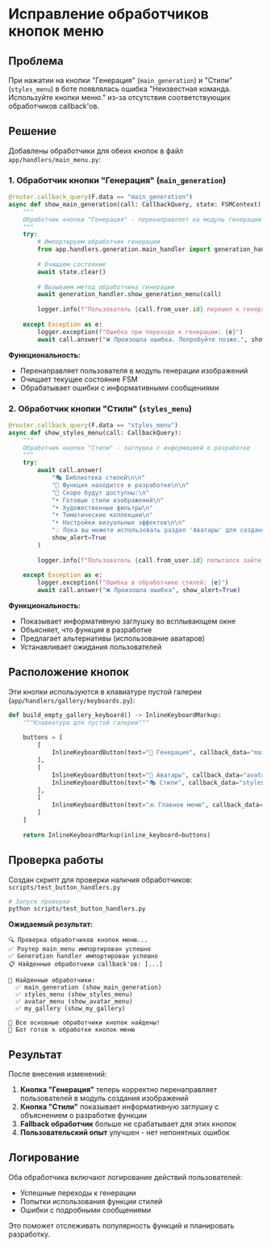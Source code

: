 # Исправление обработчиков кнопок меню

## Проблема

При нажатии на кнопки "Генерация" (`main_generation`) и "Стили" (`styles_menu`) в боте появлялась ошибка "Неизвестная команда. Используйте кнопки меню." из-за отсутствия соответствующих обработчиков callback'ов.

## Решение

Добавлены обработчики для обеих кнопок в файл `app/handlers/main_menu.py`:

### 1. Обработчик кнопки "Генерация" (`main_generation`)

```python
@router.callback_query(F.data == "main_generation")
async def show_main_generation(call: CallbackQuery, state: FSMContext):
    """
    Обработчик кнопки "Генерация" - перенаправляет на модуль генерации
    """
    try:
        # Импортируем обработчик генерации
        from app.handlers.generation.main_handler import generation_handler
        
        # Очищаем состояние
        await state.clear()
        
        # Вызываем метод обработчика генерации
        await generation_handler.show_generation_menu(call)
        
        logger.info(f"Пользователь {call.from_user.id} перешел к генерации изображений")
        
    except Exception as e:
        logger.exception(f"Ошибка при переходе к генерации: {e}")
        await call.answer("❌ Произошла ошибка. Попробуйте позже.", show_alert=True)
```

**Функциональность:**
- Перенаправляет пользователя в модуль генерации изображений
- Очищает текущее состояние FSM
- Обрабатывает ошибки с информативными сообщениями

### 2. Обработчик кнопки "Стили" (`styles_menu`)

```python
@router.callback_query(F.data == "styles_menu")
async def show_styles_menu(call: CallbackQuery):
    """
    Обработчик кнопки "Стили" - заглушка с информацией о разработке
    """
    try:
        await call.answer(
            "🎭 Библиотека стилей\n\n"
            "🚧 Функция находится в разработке\n\n"
            "📅 Скоро будут доступны:\n"
            "• Готовые стили изображений\n"
            "• Художественные фильтры\n"
            "• Тематические коллекции\n"
            "• Настройки визуальных эффектов\n\n"
            "💡 Пока вы можете использовать раздел 'Аватары' для создания персональных изображений!", 
            show_alert=True
        )
        
        logger.info(f"Пользователь {call.from_user.id} попытался зайти в стили (заглушка)")
        
    except Exception as e:
        logger.exception(f"Ошибка в обработчике стилей: {e}")
        await call.answer("❌ Произошла ошибка", show_alert=True)
```

**Функциональность:**
- Показывает информативную заглушку во всплывающем окне
- Объясняет, что функция в разработке
- Предлагает альтернативы (использование аватаров)
- Устанавливает ожидания пользователей

## Расположение кнопок

Эти кнопки используются в клавиатуре пустой галереи (`app/handlers/gallery/keyboards.py`):

```python
def build_empty_gallery_keyboard() -> InlineKeyboardMarkup:
    """Клавиатура для пустой галереи"""
    
    buttons = [
        [
            InlineKeyboardButton(text="🎨 Генерация", callback_data="main_generation")
        ],
        [
            InlineKeyboardButton(text="👤 Аватары", callback_data="avatar_menu"),
            InlineKeyboardButton(text="🎭 Стили", callback_data="styles_menu")
        ],
        [
            InlineKeyboardButton(text="🔙 Главное меню", callback_data="main_menu")
        ]
    ]
    
    return InlineKeyboardMarkup(inline_keyboard=buttons)
```

## Проверка работы

Создан скрипт для проверки наличия обработчиков: `scripts/test_button_handlers.py`

```bash
# Запуск проверки
python scripts/test_button_handlers.py
```

**Ожидаемый результат:**
```
🔍 Проверка обработчиков кнопок меню...
✅ Роутер main_menu импортирован успешно
✅ Generation handler импортирован успешно
📋 Найденные обработчики callback'ов: [...]

🎯 Найденные обработчики:
  ✅ main_generation (show_main_generation)
  ✅ styles_menu (show_styles_menu)
  ✅ avatar_menu (show_avatar_menu)
  ✅ my_gallery (show_my_gallery)

🎉 Все основные обработчики кнопок найдены!
🤖 Бот готов к обработке кнопок меню
```

## Результат

После внесения изменений:

1. **Кнопка "Генерация"** теперь корректно перенаправляет пользователей в модуль создания изображений
2. **Кнопка "Стили"** показывает информативную заглушку с объяснением о разработке функции
3. **Fallback обработчик** больше не срабатывает для этих кнопок
4. **Пользовательский опыт** улучшен - нет непонятных ошибок

## Логирование

Оба обработчика включают логирование действий пользователей:
- Успешные переходы к генерации
- Попытки использования функции стилей
- Ошибки с подробными сообщениями

Это поможет отслеживать популярность функций и планировать разработку. 